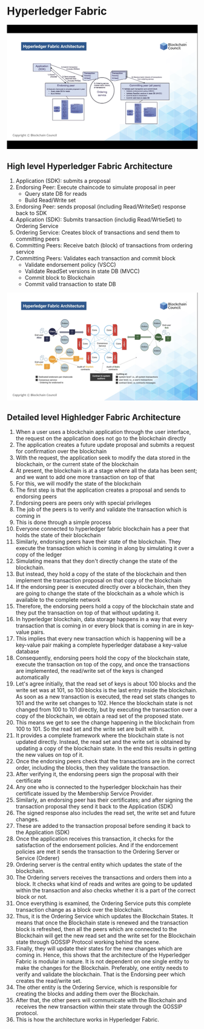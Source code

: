 # Hyperledger Fabric

![HLF](img/hlf-architecture.png)

## High level Hyperledger Fabric Architecture
1.  Application (SDK): submits a proposal
2.  Endorsing Peer: Execute chaincode to simulate proposal in peer
    -   Query state DB for reads
    -   Build Read/Write set
3.  Endorsing Peer: sends proposal (including Read/WriteSet) response back to SDK
4.  Application (SDK): Submits transaction (includig Read/WrtieSet) to Ordering Service
5.  Ordering Service: Creates block of transactions and send them to committing peers
6.  Committing Peers: Receive batch (block) of transactions from ordering service
7.  Committing Peers: Validates each transaction and commit block
    -   Validate endorsement policy (VSCC)
    -   Validate ReadSet versions in state DB (MVCC)
    -   Commit block to Blockchain
    -   Commit valid transaction to state DB

![HLF](img/hlf-application.png)

## Detailed level Highledger Fabric Architecture
1.  When a user uses a blockchain application through the user interface, the request on the application does not go to the blockchain directly
2.  The application creates a future update proposal and submits a request for confirmation over the blockchain
3.  With the request, the application seek to modify the data stored in the blockchain, or the current state of the blockchain
4.  At present, the blockchain is at a stage where all the data has been sent; and we want to add one more transaction on top of that
5.  For this, we will modify the state of the blockchain
6.  The first step is that the application creates a proposal and sends to endorsing peers
7.  Endorsing peers are peers only with special privileges
8.  The job of the peers is to verify and validate the transaction which is coming in
9.  This is done through a simple process
10. Everyone connected to hyperledger fabric blockchain has a peer that holds the state of their blockchain
11. Similarly, endorsing peers have their state of the blockchain. They execute the transaction which is coming in along by simulating it over a copy of the ledger
12. Simulating means that they don't directly change the state of the blockchain.
13. But instead, they hold a copy of the state of the blockchain and then implement the transaction proposal on that copy of the blockchain
14. If the endorsing peer is executed directly over a blockchain, then they are going to change the state of the blockchain as a whole which is available to the complete network
15. Therefore, the endorsing peers hold a copy of the blockchain state and they put the transaction on top of that without updating it.
16. In hyperledger blockchain, data storage happens in a way that every transaction that is coming in or every block that is coming in are in key-value pairs.
17. This implies that every new transaction which is happening will be a key-value pair making a complete hyperledger database a key-value database
18. Consequently, endorsing peers hold the copy of the blockchain state, execute the transaction on top of the copy, and once the transactions are implemented, the read/write set of the keys is changed automatically
19. Let's agree initially, that the read set of keys is about 100 blocks and the write set was at 101, so 100 blocks is the last entry inside the blockchain. As soon as a new transaction is executed, the read set stats changes to 101 and the write set changes to 102. Hence the blockchain state is not changed from 100 to 101 directly, but by executing the transaction over a copy of the blockchain, we obtain a read set of the proposed state.
29. This means we get to see the change happening in the blockchain from 100 to 101. So the read set and the write set are built with it.
30. It provides a complete framework where the blockchain state is not updated directly. Instead, the read set and the write set is obtained by updating a copy of the blockchain state. In the end this results in getting the new values on top of it.
31. Once the endorsing peers check that the transactions are in the correct order, including the blocks, then they validate the transaction.
32. After verifying it, the endorsing peers sign the proposal with their certificate 
33. Any one who is connected to the hyperledger blockchain has their certificate issued by the Membership Service Provider.
34. Similarly, an endorsing peer has their certificates; and after signing the transaction proposal they send it back to the Application (SDK)
35. The signed response also includes the read set, the write set and future changes.
36. These are added to the transaction proposal before sending it back to the Application (SDK)
37. Once the application receives this transaction, it checks for the satisfaction of the endorsement policies. And if the endorcement policies are met it sends the transaction to the Ordering Server or Service (Orderer)
38. Ordering server is the central entity which updates the state of the blockchain.
39. The Ordering servers receives the transactions and orders them into a block. It checks what kind of reads and writes are going to be updated within the transaction and also checks whether it is a part of the correct block or not.
40. Once everything is examined, the Ordering Service puts this complete transaction change as a block over the blockchain.
41. Thus, it is the Ordering Service  which updates the Blockchain States. It means that once the Blockchain state is renewed and the transaction block is refreshed, then all the peers which are connected to the Blockchain will get the new read set and the write set for the Blockchain state through GOSSIP Protocol working behind the scene.
42. Finally, they will update their states for the new changes which are coming in. Hence, this shows that the architecture of the Hyperledger Fabric is modular in nature. It is not dependent on one single entity to make the changes for the Blockchain. Preferably, one entity needs to verify and validate the blockchain. That is the Endorsing peer which creates the read/write set. 
43. The other entity is the Ordering Service, which is responsible for creating the blocks and adding them over the Blockchain.
44. After that, the other peers will communicate with the Blockchain and receives the new transaction within their state through the GOSSIP protocol.
43. This is how the architecture works in Hyperledger Fabric.